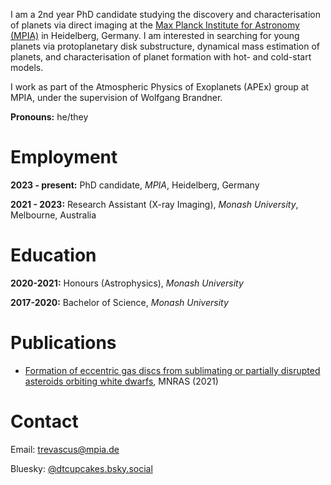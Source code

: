 I am a 2nd year PhD candidate studying the discovery and characterisation of planets via direct imaging at the [Max Planck Institute for Astronomy (MPIA)](https://www.mpia.de/en) in Heidelberg, Germany. I am interested in searching for young planets via protoplanetary disk substructure, dynamical mass estimation of planets, and characterisation of planet formation with hot- and cold-start models.

I work as part of the Atmospheric Physics of Exoplanets (APEx) group at MPIA, under the supervision of Wolfgang Brandner.

**Pronouns:** he/they

# Employment
**2023 - present:** PhD candidate, *MPIA*, Heidelberg, Germany

**2021 - 2023:** Research Assistant (X-ray Imaging), *Monash University*, Melbourne, Australia

# Education
**2020-2021:** Honours (Astrophysics), *Monash University*

**2017-2020:** Bachelor of Science, *Monash University*

# Publications
- [Formation of eccentric gas discs from sublimating or partially disrupted asteroids orbiting white dwarfs](https://ui.adsabs.harvard.edu/abs/2021MNRAS.505L..21T/abstract), MNRAS (2021)

# Contact
Email: [trevascus@mpia.de](mailto:trevascus@mpia.de)

Bluesky: [@dtcupcakes.bsky.social](https://bsky.app/profile/dtcupcakes.bsky.social)
